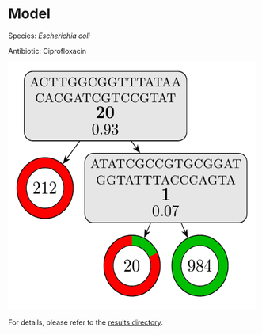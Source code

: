 
# Model

Species: *Escherichia coli*

Antibiotic: Ciprofloxacin

<img src="./model.png" width=500 height=500 />

For details, please refer to the [results directory](../../../../../results/cart_b/escherichia%20coli/ciprofloxacin/repeat_0/).

